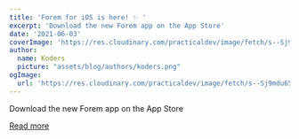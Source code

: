 ```yaml
---
title: 'Forem for iOS is here! ✨ '
excerpt: 'Download the new Forem app on the App Store'
date: '2021-06-03'
coverImage: 'https://res.cloudinary.com/practicaldev/image/fetch/s--Sj9mdu65--/c_imagga_scale,f_auto,fl_progressive,h_420,q_auto,w_1000/https://dev-to-uploads.s3.amazonaws.com/uploads/articles/05xylqzo4i052gscy89g.png'
author:
  name: Koders
  picture: "assets/blog/authors/koders.png"
ogImage:
  url: 'https://res.cloudinary.com/practicaldev/image/fetch/s--Sj9mdu65--/c_imagga_scale,f_auto,fl_progressive,h_420,q_auto,w_1000/https://dev-to-uploads.s3.amazonaws.com/uploads/articles/05xylqzo4i052gscy89g.png'
---
```


Download the new Forem app on the App Store

[Read more](https://dev.to/devteam/forem-for-ios-is-here-4g3f)
